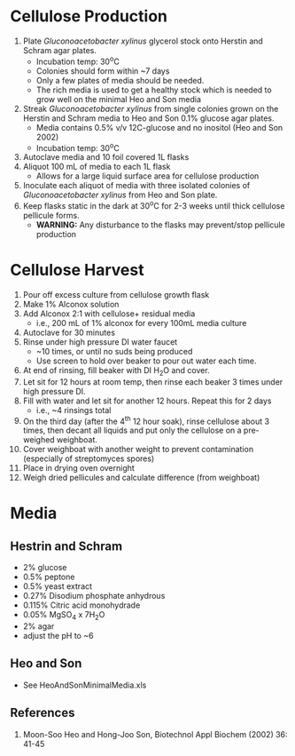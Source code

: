 # Cellulose Production

1. Plate *Gluconoacetobacter xylinus* glycerol stock onto Herstin and Schram agar plates. 
	* Incubation temp: 30<sup>o</sup>C 
	* Colonies should form within ~7 days
	* Only a few plates of media should be needed.
	* The rich media is used to get a healthy stock which is needed to grow well on the
  minimal Heo and Son media
1. Streak *Gluconoacetobacter xylinus* from single colonies grown on the Herstin 
and Schram media to Heo and Son 0.1% glucose agar plates. 
	* Media contains 0.5% v/v 12C-glucose and no inositol (Heo and Son 2002)
	* Incubation temp: 30<sup>o</sup>C 
3. Autoclave media and 10 foil covered 1L flasks 
4. Aliquot 100 mL of media to each 1L flask
	* Allows for a large liquid surface area for cellulose production
5. Inoculate each aliquot of media with three isolated colonies of *Gluconoacetobacter
xylinus* from Heo and Son plate. 
6. Keep flasks static in the dark at 30<sup>o</sup>C for 2-3 weeks until thick cellulose 
pellicule forms. 
	* **WARNING:** Any disturbance to the flasks may prevent/stop pellicule production


# Cellulose Harvest

1. Pour off excess culture from cellulose growth flask
2. Make 1% Alconox solution
3. Add Alconox 2:1 with cellulose+ residual media 
	* i.e., 200 mL of 1% alconox for every 100mL media culture
4. Autoclave for 30 minutes
5. Rinse under high pressure DI water faucet 
	* ~10 times, or until no suds being produced
	* Use screen to hold over beaker to pour out water each time. 
6. At end of rinsing, fill beaker with DI H<sub>2</sub>O and cover. 
7. Let sit for 12 hours at room temp, then rinse each beaker 3 times under high pressure DI.
8. Fill with water and let sit for another 12 hours. Repeat this for 2 days 
	* i.e., ~4 rinsings total
9. On the third day (after the 4<sup>th</sup> 12 hour soak), rinse cellulose 
about 3 times, then decant all liquids and put only the cellulose on a pre-weighed weighboat. 
10. Cover weighboat with another weight to prevent contamination 
(especially of streptomyces spores)
11. Place in drying oven overnight
12. Weigh dried pellicules and calculate difference (from weighboat)



# Media

## Hestrin and Schram 

* 2% glucose
* 0.5% peptone
* 0.5% yeast extract
* 0.27% Disodium phosphate anhydrous
* 0.115% Citric acid monohydrade
* 0.05% MgSO<sub>4</sub> x 7H<sub>2</sub>O
* 2% agar
* adjust the pH to ~6


## Heo and Son

* See HeoAndSonMinimalMedia.xls


## References

1. Moon-Soo Heo and Hong-Joo Son, Biotechnol Appl Biochem (2002) 36: 41-45

